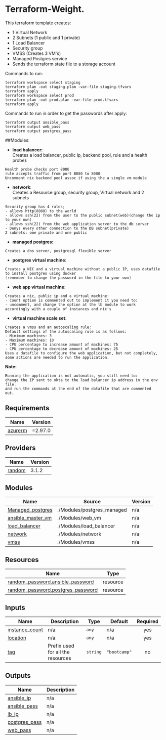 # Terraform-Weight.
This terraform template creates: 
* 1 Virtual Network
* 2 Subnets (1 public and 1 private)
* 1 Load Balancer
* Security group
* VMSS (Creates 3 VM's)
* Managed Postgres service
* Sends the terraform state file to a storage account

Commands to run:
```
terraform workspace select staging
terraform plan -out staging.plan -var-file staging.tfvars
terraform apply
terraform workspace select prod
terraform plan -out prod.plan -var-file prod.tfvars
terraform apply
```
Commands to run in order to get the passwords after apply:
```
terraform output ansible_pass
terraform output web_pass
terraform output postgres_pass
```

##Modules:
* __load balancer:</br>__
Creates a load balancer, public ip, backend pool, rule and a health probe):
```
Health probe checks port 8080
rule accepts traffic from port 8080 to 8080
Uncomment nic backend pool assoc if using the a single vm module
```
* __network:__
</br>Creates a Resource group, security group, Virtual network and 2 subnets
```
Security group has 4 rules;
- allows http(8080) to the world
- allows ssh(22) from the user to the public subnet(web)(change the ip to your own)
- allows ssh(22) from the web application server to the db server
- Denys every other connection to the DB subnet(private)
2 subnets: one private and one public
```
* __managed postgres:__
```
Creates a dns server, postgresql flexible server
```
* __postgres virtual machine:__
```
Creates a NIC and a virtual machine without a public IP, uses datafile to install postgres using docker
[remember to change the password in the file to your own]
```
* __web app virtual machine:__
```
Creates a nic, public ip and a virtual machine:
- Count option is commented out to implement it you need to:
- uncomment, and change the option at the lb module to work accordingly with a couple of instances and nic's
```

* __virtual machine scale set:__
```
Creates a vmss and an autoscaling rule:
Default settings of the autoscaling rule is as follows:
- Minimum machines: 3
- Maximum machines: 10
- CPU percentage to increase amount of machines: 75
- CPU percentage to decrease amount of machines: 25
Uses a datafile to configure the web application, but not completely, some actions are needed to run the application.
```
**Note:**
```
Running the application is not automatic, you still need to:
change the IP sent to okta to the load balancer ip address in the env file.
and run the commands at the end of the datafile that are commented out.
```

<!-- BEGIN_TF_DOCS -->
## Requirements

| Name | Version |
|------|---------|
| <a name="requirement_azurerm"></a> [azurerm](#requirement\_azurerm) | =2.97.0 |

## Providers

| Name | Version |
|------|---------|
| <a name="provider_random"></a> [random](#provider\_random) | 3.1.2 |

## Modules

| Name | Source | Version |
|------|--------|---------|
| <a name="module_Managed_postgres"></a> [Managed\_postgres](#module\_Managed\_postgres) | ./Modules/postgres_managed | n/a |
| <a name="module_ansible_master_vm"></a> [ansible\_master\_vm](#module\_ansible\_master\_vm) | ./Modules/web_vm | n/a |
| <a name="module_load_balancer"></a> [load\_balancer](#module\_load\_balancer) | ./Modules/load_balancer | n/a |
| <a name="module_network"></a> [network](#module\_network) | ./Modules/network | n/a |
| <a name="module_vmss"></a> [vmss](#module\_vmss) | ./Modules/vmss | n/a |

## Resources

| Name | Type |
|------|------|
| [random_password.ansible_password](https://registry.terraform.io/providers/hashicorp/random/latest/docs/resources/password) | resource |
| [random_password.postgres_password](https://registry.terraform.io/providers/hashicorp/random/latest/docs/resources/password) | resource |

## Inputs

| Name | Description | Type | Default | Required |
|------|-------------|------|---------|:--------:|
| <a name="input_instance_count"></a> [instance\_count](#input\_instance\_count) | n/a | `any` | n/a | yes |
| <a name="input_location"></a> [location](#input\_location) | n/a | `any` | n/a | yes |
| <a name="input_tag"></a> [tag](#input\_tag) | Prefix used for all the resources | `string` | `"bootcamp"` | no |

## Outputs

| Name | Description |
|------|-------------|
| <a name="output_ansible_ip"></a> [ansible\_ip](#output\_ansible\_ip) | n/a |
| <a name="output_ansible_pass"></a> [ansible\_pass](#output\_ansible\_pass) | n/a |
| <a name="output_lb_ip"></a> [lb\_ip](#output\_lb\_ip) | n/a |
| <a name="output_postgres_pass"></a> [postgres\_pass](#output\_postgres\_pass) | n/a |
| <a name="output_web_pass"></a> [web\_pass](#output\_web\_pass) | n/a |
<!-- END_TF_DOCS -->
